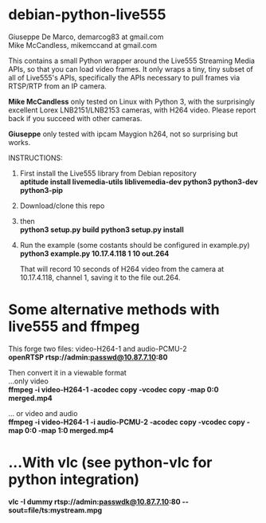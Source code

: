 # debian-python-live555

Giuseppe De Marco, demarcog83 at gmail.com</br>
Mike McCandless, mikemccand at gmail.com</br>

This contains a small Python wrapper around the Live555 Streaming
Media APIs, so that you can load video frames.  It only wraps a tiny,
tiny subset of all of Live555's APIs, specifically the APIs necessary
to pull frames via RTSP/RTP from an IP camera.

<b>Mike McCandless</b> only tested on Linux with Python 3, with the surprisingly
excellent Lorex LNB2151/LNB2153 cameras, with H264 video.  Please
report back if you succeed with other cameras.

<b>Giuseppe</b> only tested with ipcam Maygion h264, not so surprising but works.

INSTRUCTIONS:

  1. First install the Live555 library from Debian repository</br>
     <b>aptitude install livemedia-utils liblivemedia-dev python3 python3-dev python3-pip</b>
  
  2. Download/clone this repo

  3. then</br>
     <b>python3 setup.py build</b>
     <b>python3 setup.py install</b>

  4. Run the example (some costants should be configured in example.py)</br>
     <b>python3 example.py 10.17.4.118 1 10 out.264</b>
    
     That will record 10 seconds of H264 video from the camera at</br>
     10.17.4.118, channel 1, saving it to the file out.264.

Some alternative methods with live555 and ffmpeg
================================================

This forge two files: video-H264-1 and audio-PCMU-2 </br>
<b>openRTSP  rtsp://admin:passwd@10.87.7.10:80</b></br>

Then convert it in a viewable format</br>
...only video</br>
<b>ffmpeg -i video-H264-1  -acodec copy -vcodec copy -map 0:0  merged.mp4</b></br>

... or video and audio</br>
<b>ffmpeg -i video-H264-1 -i audio-PCMU-2 -acodec copy -vcodec copy -map 0:0 -map 1:0 merged.mp4</b></br>

...With vlc (see python-vlc for python integration)
=====================================
<b>vlc -I dummy rtsp://admin:passwdk@10.87.7.10:80 --sout=file/ts:mystream.mpg</b>

